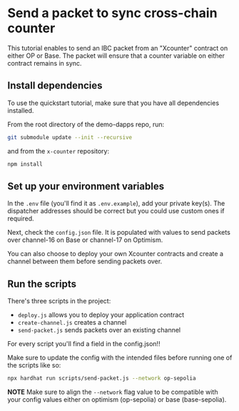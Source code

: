 # Send a packet to sync cross-chain counter

This tutorial enables to send an IBC packet from an "Xcounter" contract on either OP or Base. The packet will ensure that a counter variable on either contract remains in sync.

## Install dependencies

To use the quickstart tutorial, make sure that you have all dependencies installed.

From the root directory of the demo-dapps repo, run:
```bash
git submodule update --init --recursive
```
and from the `x-counter` repository:
```bash
npm install
```

## Set up your environment variables

In the `.env` file (you'll find it as `.env.example`), add your private key(s). The dispatcher addresses should be correct but you could use custom ones if required.

Next, check the `config.json` file. It is populated with values to send packets over channel-16 on Base or channel-17 on Optimism.

You can also choose to deploy your own Xcounter contracts and create a channel between them before sending packets over.

## Run the scripts

There's three scripts in the project:

- `deploy.js` allows you to deploy your application contract
- `create-channel.js` creates a channel
- `send-packet.js` sends packets over an existing channel

For every script you'll find a field in the config.json!!

Make sure to update the config with the intended files before running one of the scripts like so:
```bash
npx hardhat run scripts/send-packet.js --network op-sepolia
````

**NOTE** Make sure to align the `--network` flag value to be compatible with your config values either on optimism (op-sepolia) or base (base-sepolia).



